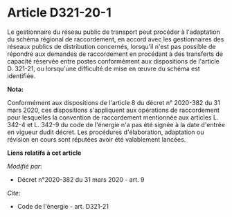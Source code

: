 # Article D321-20-1

Le gestionnaire du réseau public de transport peut procéder à l'adaptation du schéma régional de raccordement, en accord avec
les gestionnaires des réseaux publics de distribution concernés, lorsqu'il n'est pas possible de répondre aux demandes de
raccordement en procédant à des transferts de capacité réservée entre postes conformément aux dispositions de l'article D.
321-21, ou lorsqu'une difficulté de mise en œuvre du schéma est identifiée.

**Nota:**

Conformément aux dispositions de l'article 8 du décret n° 2020-382 du 31 mars 2020, ces dispositions s'appliquent aux
opérations de raccordement pour lesquelles la convention de raccordement mentionnée aux articles L. 342-4 et L. 342-9 du code
de l'énergie n'a pas été signée à la date d'entrée en vigueur dudit décret. Les procédures d'élaboration, adaptation ou
révision en cours sont réputées avoir été valablement lancées.

**Liens relatifs à cet article**

_Modifié par_:

  - Décret n°2020-382 du 31 mars 2020 - art. 9

_Cite_:

  - Code de l'énergie - art. D321-21
